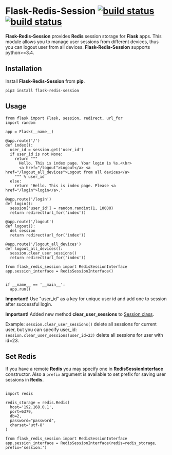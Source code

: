 Flask-Redis-Session [![build status](https://travis-ci.org/atkin1450/flask-redis-session.svg?branch=master)](https://travis-ci.org/atkin1450/flask-redis-session) [![build status](https://pypip.in/license/Flask-Redis-Session/badge.png)](https://pypi.python.org/pypi/Flask-Redis-Session)
==============

__Flask-Redis-Session__ provides __Redis__ session storage for __Flask__ apps. This module allows you to manage user sessions from different devices, thus you can logout user from all devices. __Flask-Redis-Session__ supports python>=3.4.

Installation
--------------
Install __Flask-Redis-Session__ from __pip__.

`pip3 install flask-redis-session`

Usage
--------------
~~~~~~~~~~~~~~
from flask import Flask, session, redirect, url_for
import random

app = Flask(__name__)

@app.route('/')
def index():
  user_id = session.get('user_id')
  if user_id is not None:
    return """
      Hello. This is index page. Your login is %s.<\br>
      <a href="/logout">Logout</a> <a href="/logout_all_devices">Logout from all devices</a>
    """ % user_id
  else:
    return 'Hello. This is index page. Please <a href="/login">login</a>.'

@app.route('/login')
def login():
  session['user_id'] = random.randint(1, 10000)
  return redirect(url_for('index'))

@app.route('/logout')
def logout():
  del session
  return redirect(url_for('index'))

@app.route('/logout_all_devices')
def logout_all_devices():
  session.clear_user_sessions()
  return redirect(url_for('index'))

from flask_redis_session import RedisSessionInterface
app.session_interface = RedisSessionInterface()


if __name__ == '__main__':
  app.run()
~~~~~~~~~~~~~~

**Important!** Use "user_id" as a key for unique user id and add one to session after successful login.

**Important!** Added new method __clear_user_sessions__ to [Session class](http://flask.pocoo.org/docs/0.10/api/#sessions).

Example: `session.clear_user_sessions()` delete all sessions for current user, but you can specify user_id: `session.clear_user_sessions(user_id=23)` delete all sessions for user with id=23.

Set Redis
--------------
If you have a remote __Redis__ you may specify one in __RedisSessionInterface__ constructor. Also a `prefix` argument is available to set prefix for saving user sessions in __Redis__.

~~~~~~~~~~~~~~

import redis

redis_storage = redis.Redis(
  host='192.168.0.1',
  port=6379,
  db=2,
  password="password",
  charset='utf-8'
)

from flask_redis_session import RedisSessionInterface
app.session_interface = RedisSessionInterface(redis=redis_storage, prefix='session:')
~~~~~~~~~~~~~~
